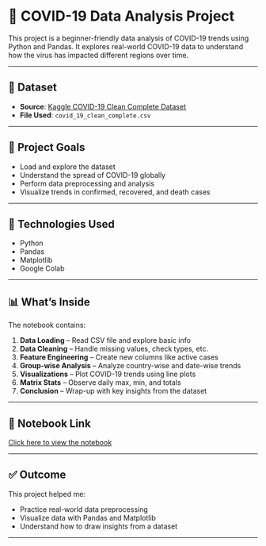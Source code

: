 # 🦠 COVID-19 Data Analysis Project

This project is a beginner-friendly data analysis of COVID-19 trends using Python and Pandas. It explores real-world COVID-19 data to understand how the virus has impacted different regions over time.

---

## 📁 Dataset

- **Source**: [Kaggle COVID-19 Clean Complete Dataset](https://www.kaggle.com/datasets/imdevskp/corona-virus-report)
- **File Used**: `covid_19_clean_complete.csv`

---

## 📌 Project Goals

- Load and explore the dataset
- Understand the spread of COVID-19 globally
- Perform data preprocessing and analysis
- Visualize trends in confirmed, recovered, and death cases

---

## 🧪 Technologies Used

- Python
- Pandas
- Matplotlib
- Google Colab

---

## 📊 What’s Inside

The notebook contains:

1. **Data Loading** – Read CSV file and explore basic info
2. **Data Cleaning** – Handle missing values, check types, etc.
3. **Feature Engineering** – Create new columns like active cases
4. **Group-wise Analysis** – Analyze country-wise and date-wise trends
5. **Visualizations** – Plot COVID-19 trends using line plots
6. **Matrix Stats** – Observe daily max, min, and totals
7. **Conclusion** – Wrap-up with key insights from the dataset

---

## 📎 Notebook Link

[Click here to view the notebook](./https://github.com/aryajayankanichayi/covid_19_data_analysis/blob/main/COVID19_Data_Analysis.ipynb)

---

## ✅ Outcome

This project helped me:
- Practice real-world data preprocessing
- Visualize data with Pandas and Matplotlib
- Understand how to draw insights from a dataset

---

